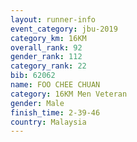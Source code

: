 ```yaml
---
layout: runner-info 
event_category: jbu-2019 
category_km: 16KM  
overall_rank: 92
gender_rank: 112
category_rank: 22
bib: 62062
name: FOO CHEE CHUAN
category: 16KM Men Veteran
gender: Male
finish_time: 2-39-46
country: Malaysia
---
```


